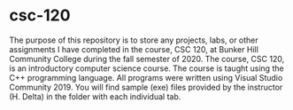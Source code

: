 # csc-120
The purpose of this repository is to store any projects, labs, or other assignments I have completed in the course, CSC 120, at Bunker Hill Community College during the fall semester of 2020. The course, CSC 120, is an introductory computer science course. The course is taught using the C++ programming language. All programs were written using Visual Studio Community 2019. You will find sample (exe) files provided by the instructor (H. Delta) in the folder with each individual tab.

